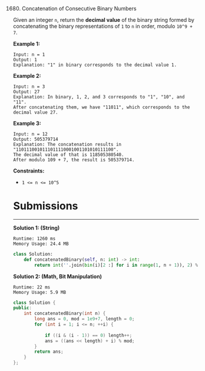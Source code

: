 1680. Concatenation of Consecutive Binary Numbers

Given an integer `n`, return the **decimal value** of the binary string formed by concatenating the binary representations of `1` to `n` in order, modulo `10^9 + 7`.

 

**Example 1:**
```
Input: n = 1
Output: 1
Explanation: "1" in binary corresponds to the decimal value 1. 
```

**Example 2:**
```
Input: n = 3
Output: 27
Explanation: In binary, 1, 2, and 3 corresponds to "1", "10", and "11".
After concatenating them, we have "11011", which corresponds to the decimal value 27.
```

**Example 3:**
```
Input: n = 12
Output: 505379714
Explanation: The concatenation results in "1101110010111011110001001101010111100".
The decimal value of that is 118505380540.
After modulo 109 + 7, the result is 505379714.
```

**Constraints:**

* `1 <= n <= 10^5`

# Submissions
---
**Solution 1: (String)**
```
Runtime: 1260 ms
Memory Usage: 24.4 MB
```
```python
class Solution:
    def concatenatedBinary(self, n: int) -> int:
        return int(''.join(bin(i)[2 :] for i in range(1, n + 1)), 2) % (10 ** 9 + 7)
```

**Solution 2: (Math, Bit Manipulation)**
```
Runtime: 22 ms
Memory Usage: 5.9 MB
```
```c++
class Solution {
public:
    int concatenatedBinary(int n) {
        long ans = 0, mod = 1e9+7, length = 0;
        for (int i = 1; i <= n; ++i) {
            
            if ((i & (i - 1)) == 0) length++;
            ans = ((ans << length) + i) % mod;
        }
        return ans;
    }
};
```
